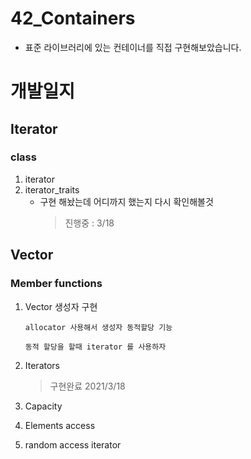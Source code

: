 # 42_Containers
- 표준 라이브러리에 있는 컨테이너를 직접 구현해보았습니다.



# 개발일지

## Iterator

### class
1. iterator
2. iterator_traits
    - 구현 해놨는데 어디까지 했는지 다시 확인해볼것 
       > 진행중 : 3/18

## Vector

### Member functions

1. Vector 생성자 구현
    ```
    allocator 사용해서 생성자 동적할당 기능

    동적 할당을 할때 iterator 를 사용하자

    ```

2. Iterators
    > 구현완료 2021/3/18

3. Capacity


4. Elements access


5. random access iterator
